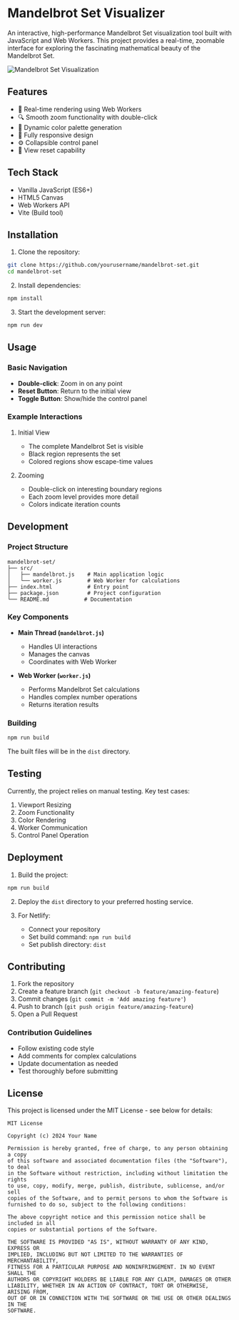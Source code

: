 # Mandelbrot Set Visualizer

An interactive, high-performance Mandelbrot Set visualization tool built with JavaScript and Web Workers. This project provides a real-time, zoomable interface for exploring the fascinating mathematical beauty of the Mandelbrot Set.

![Mandelbrot Set Visualization](https://i.imgur.com/example.png)

## Features

- 🚀 Real-time rendering using Web Workers
- 🔍 Smooth zoom functionality with double-click
- 🎨 Dynamic color palette generation
- 📱 Fully responsive design
- ⚙️ Collapsible control panel
- 🔄 View reset capability

## Tech Stack

- Vanilla JavaScript (ES6+)
- HTML5 Canvas
- Web Workers API
- Vite (Build tool)

## Installation

1. Clone the repository:
```bash
git clone https://github.com/yourusername/mandelbrot-set.git
cd mandelbrot-set
```

2. Install dependencies:
```bash
npm install
```

3. Start the development server:
```bash
npm run dev
```

## Usage

### Basic Navigation

- **Double-click**: Zoom in on any point
- **Reset Button**: Return to the initial view
- **Toggle Button**: Show/hide the control panel

### Example Interactions

1. Initial View
   - The complete Mandelbrot Set is visible
   - Black region represents the set
   - Colored regions show escape-time values

2. Zooming
   - Double-click on interesting boundary regions
   - Each zoom level provides more detail
   - Colors indicate iteration counts

## Development

### Project Structure

```
mandelbrot-set/
├── src/
│   ├── mandelbrot.js    # Main application logic
│   └── worker.js        # Web Worker for calculations
├── index.html           # Entry point
├── package.json         # Project configuration
└── README.md           # Documentation
```

### Key Components

- **Main Thread (`mandelbrot.js`)**
  - Handles UI interactions
  - Manages the canvas
  - Coordinates with Web Worker

- **Web Worker (`worker.js`)**
  - Performs Mandelbrot Set calculations
  - Handles complex number operations
  - Returns iteration results

### Building

```bash
npm run build
```

The built files will be in the `dist` directory.

## Testing

Currently, the project relies on manual testing. Key test cases:

1. Viewport Resizing
2. Zoom Functionality
3. Color Rendering
4. Worker Communication
5. Control Panel Operation

## Deployment

1. Build the project:
```bash
npm run build
```

2. Deploy the `dist` directory to your preferred hosting service.

3. For Netlify:
   - Connect your repository
   - Set build command: `npm run build`
   - Set publish directory: `dist`

## Contributing

1. Fork the repository
2. Create a feature branch (`git checkout -b feature/amazing-feature`)
3. Commit changes (`git commit -m 'Add amazing feature'`)
4. Push to branch (`git push origin feature/amazing-feature`)
5. Open a Pull Request

### Contribution Guidelines

- Follow existing code style
- Add comments for complex calculations
- Update documentation as needed
- Test thoroughly before submitting

## License

This project is licensed under the MIT License - see below for details:

```
MIT License

Copyright (c) 2024 Your Name

Permission is hereby granted, free of charge, to any person obtaining a copy
of this software and associated documentation files (the "Software"), to deal
in the Software without restriction, including without limitation the rights
to use, copy, modify, merge, publish, distribute, sublicense, and/or sell
copies of the Software, and to permit persons to whom the Software is
furnished to do so, subject to the following conditions:

The above copyright notice and this permission notice shall be included in all
copies or substantial portions of the Software.

THE SOFTWARE IS PROVIDED "AS IS", WITHOUT WARRANTY OF ANY KIND, EXPRESS OR
IMPLIED, INCLUDING BUT NOT LIMITED TO THE WARRANTIES OF MERCHANTABILITY,
FITNESS FOR A PARTICULAR PURPOSE AND NONINFRINGEMENT. IN NO EVENT SHALL THE
AUTHORS OR COPYRIGHT HOLDERS BE LIABLE FOR ANY CLAIM, DAMAGES OR OTHER
LIABILITY, WHETHER IN AN ACTION OF CONTRACT, TORT OR OTHERWISE, ARISING FROM,
OUT OF OR IN CONNECTION WITH THE SOFTWARE OR THE USE OR OTHER DEALINGS IN THE
SOFTWARE.
```